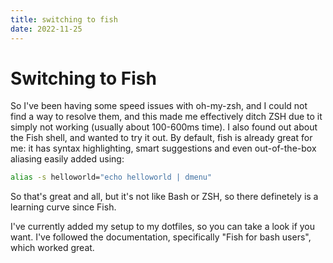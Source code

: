 ```yaml
---
title: switching to fish
date: 2022-11-25
---
```


# Switching to Fish

So I've been having some speed issues with oh-my-zsh, and I could not find a way to resolve them, and this made me effectively ditch ZSH due to it simply not working (usually about 100-600ms time). I also found out about the Fish shell, and wanted to try it out. By default, fish is already great for me: it has syntax highlighting, smart suggestions and even out-of-the-box aliasing easily added using:

```sh
alias -s helloworld="echo helloworld | dmenu"
```

So that's great and all, but it's not like Bash or ZSH, so there definetely is a learning curve since Fish.

I've currently added my setup to my dotfiles, so you can take a look if you want. I've followed the documentation, specifically "Fish for bash users", which worked great.
